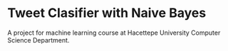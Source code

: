 # Tweet Clasifier with Naive Bayes

A project for machine learning course at Hacettepe University Computer Science Department.
